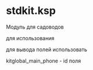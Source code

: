 # stdkit.ksp
Модуль для садоводов

для использования <?use Bitrix\Main\Config\Option;?>

для вывода полей использовать 
<?=Option::get("stdkit.ksp", "kitglobal_main_phone");?>
kitglobal_main_phone - id поля